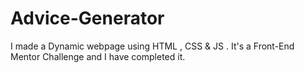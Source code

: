 # Advice-Generator
I made a Dynamic webpage using HTML , CSS &amp; JS . It's a Front-End Mentor Challenge and I have completed it.
